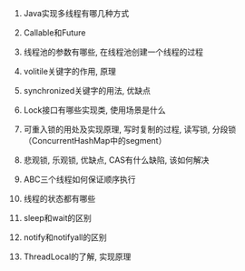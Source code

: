 1. Java实现多线程有哪几种方式
>

2. Callable和Future
>

3. 线程池的参数有哪些, 在线程池创建一个线程的过程
>

4. volitile关键字的作用, 原理
>

5. synchronized关键字的用法, 优缺点
>

6. Lock接口有哪些实现类, 使用场景是什么
>

7. 可重入锁的用处及实现原理, 写时复制的过程, 读写锁, 分段锁（ConcurrentHashMap中的segment）
>

8. 悲观锁, 乐观锁, 优缺点, CAS有什么缺陷, 该如何解决
>

9. ABC三个线程如何保证顺序执行
>

10. 线程的状态都有哪些
>

11. sleep和wait的区别
>

12. notify和notifyall的区别
>

13. ThreadLocal的了解, 实现原理
>
